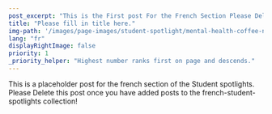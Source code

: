 ```yaml
---
post_excerpt: "This is the First post For the French Section Please Delete Me once you have added French student spotlights!"
title: "Please fill in title here."
img-path: '/images/page-images/student-spotlight/mental-health-coffee-night.png'
lang: "fr"
displayRightImage: false
priority: 1
_priority_helper: "Highest number ranks first on page and descends."
---
```

This is a placeholder post for the french section of the Student spotlights. Please Delete this post once you have added posts to the french-student-spotlights collection!